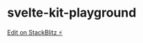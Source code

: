 # svelte-kit-playground

[Edit on StackBlitz ⚡️](https://stackblitz.com/edit/sveltejs-kit-template-default-mkbmdj)